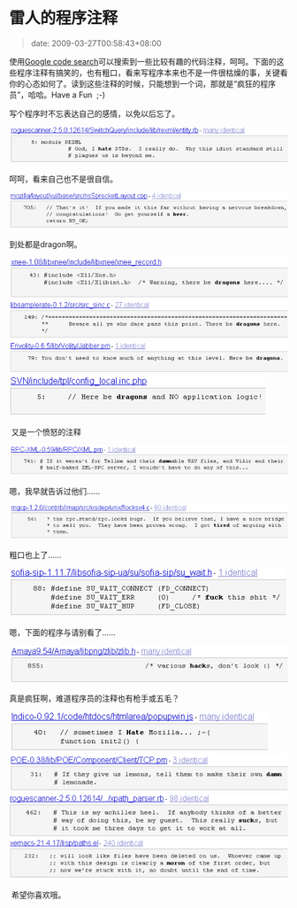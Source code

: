 # 雷人的程序注释
>date: 2009-03-27T00:58:43+08:00



使用[Google code search](https://www.google.com/codesearch)可以搜索到一些比较有趣的代码注释，呵呵。下面的这些程序注释有搞笑的，也有粗口，看来写程序本来也不是一件很枯燥的事，关键看你的心态如何了。读到这些注释的时候，只能想到一个词，那就是“疯狂的程序员”，哈哈。Have a Fun  ;-)


写个程序时不忘表达自己的感情，以免以后忘了。


[![fcomment15](/assets/images/coolshell.cn/wp-content/uploads/2009/03/fcomment15.gif "fcomment15")](/assets/images/coolshell.cn/wp-content/uploads/2009/03/fcomment15.gif)



呵呵，看来自己也不是很自信。


[![fcomment1](/assets/images/coolshell.cn/wp-content/uploads/2009/03/fcomment1.gif "fcomment1")](/assets/images/coolshell.cn/wp-content/uploads/2009/03/fcomment1.gif)


到处都是dragon啊。


[![fcomment2](/assets/images/coolshell.cn/wp-content/uploads/2009/03/fcomment2.gif "fcomment2")](/assets/images/coolshell.cn/wp-content/uploads/2009/03/fcomment2.gif)[![fcomment3](/assets/images/coolshell.cn/wp-content/uploads/2009/03/fcomment3.gif "fcomment3")](/assets/images/coolshell.cn/wp-content/uploads/2009/03/fcomment3.gif)[![fcomment4](/assets/images/coolshell.cn/wp-content/uploads/2009/03/fcomment4.gif "fcomment4")](/assets/images/coolshell.cn/wp-content/uploads/2009/03/fcomment4.gif)[![fcomment5](/assets/images/coolshell.cn/wp-content/uploads/2009/03/fcomment5.gif "fcomment5")](/assets/images/coolshell.cn/wp-content/uploads/2009/03/fcomment5.gif)


 又是一个愤怒的注释


[![fcomment6](/assets/images/coolshell.cn/wp-content/uploads/2009/03/fcomment6.gif "fcomment6")](/assets/images/coolshell.cn/wp-content/uploads/2009/03/fcomment6.gif)


嗯，我早就告诉过他们……


[![fcomment7](/assets/images/coolshell.cn/wp-content/uploads/2009/03/fcomment7.gif "fcomment7")](/assets/images/coolshell.cn/wp-content/uploads/2009/03/fcomment7.gif)


粗口也上了……


[![fcomment8](/assets/images/coolshell.cn/wp-content/uploads/2009/03/fcomment8.gif "fcomment8")](/assets/images/coolshell.cn/wp-content/uploads/2009/03/fcomment8.gif)


嗯，下面的程序与请别看了……


[![fcomment9](/assets/images/coolshell.cn/wp-content/uploads/2009/03/fcomment9.gif "fcomment9")](/assets/images/coolshell.cn/wp-content/uploads/2009/03/fcomment9.gif)


真是疯狂啊，难道程序员的注释也有枪手或五毛？


[![fcomment10](/assets/images/coolshell.cn/wp-content/uploads/2009/03/fcomment10.gif "fcomment10")](/assets/images/coolshell.cn/wp-content/uploads/2009/03/fcomment10.gif)[![fcomment11](/assets/images/coolshell.cn/wp-content/uploads/2009/03/fcomment11.gif "fcomment11")](/assets/images/coolshell.cn/wp-content/uploads/2009/03/fcomment11.gif)[![fcomment12](/assets/images/coolshell.cn/wp-content/uploads/2009/03/fcomment12.gif "fcomment12")](/assets/images/coolshell.cn/wp-content/uploads/2009/03/fcomment12.gif)[![fcomment13](/assets/images/coolshell.cn/wp-content/uploads/2009/03/fcomment13.gif "fcomment13")](/assets/images/coolshell.cn/wp-content/uploads/2009/03/fcomment13.gif)


 希望你喜欢哦。


